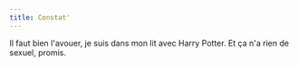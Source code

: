 ```yaml
---
title: Constat'
---
```


Il faut bien l'avouer, je suis dans mon lit avec Harry Potter. Et ça n'a rien
de sexuel, promis.

